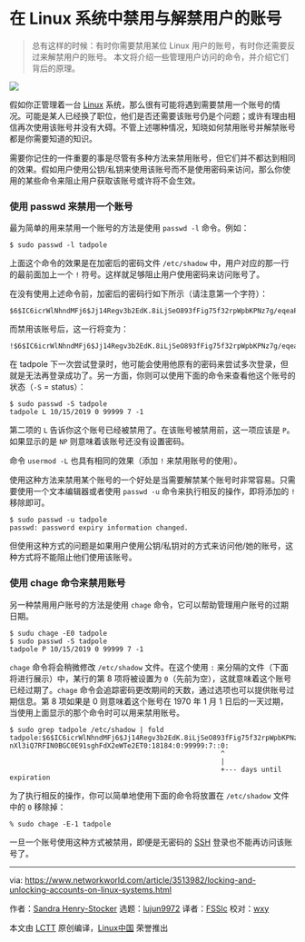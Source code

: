 [#]: collector: (lujun9972)
[#]: translator: (FSSlc)
[#]: reviewer: (wxy)
[#]: publisher: (wxy)
[#]: url: (https://linux.cn/article-11813-1.html)
[#]: subject: (Locking and unlocking accounts on Linux systems)
[#]: via: (https://www.networkworld.com/article/3513982/locking-and-unlocking-accounts-on-linux-systems.html)
[#]: author: (Sandra Henry-Stocker https://www.networkworld.com/author/Sandra-Henry_Stocker/)

在 Linux 系统中禁用与解禁用户的账号
======

> 总有这样的时候：有时你需要禁用某位 Linux 用户的账号，有时你还需要反过来解禁用户的账号。
本文将介绍一些管理用户访问的命令，并介绍它们背后的原理。

![](https://images.idgesg.net/images/article/2019/10/cso_cybersecurity_mysterious_padlock_complex_circuits_gold_by_sqback_gettyimages-1177918748_2400x1600-100813830-large.jpg)

假如你正管理着一台 [Linux][1] 系统，那么很有可能将遇到需要禁用一个账号的情况。可能是某人已经换了职位，他们是否还需要该账号仍是个问题；或许有理由相信再次使用该账号并没有大碍。不管上述哪种情况，知晓如何禁用账号并解禁账号都是你需要知道的知识。

需要你记住的一件重要的事是尽管有多种方法来禁用账号，但它们并不都达到相同的效果。假如用户使用公钥/私钥来使用该账号而不是使用密码来访问，那么你使用的某些命令来阻止用户获取该账号或许将不会生效。

### 使用 passwd 来禁用一个账号

最为简单的用来禁用一个账号的方法是使用 `passwd -l` 命令。例如：

```
$ sudo passwd -l tadpole
```

上面这个命令的效果是在加密后的密码文件 `/etc/shadow` 中，用户对应的那一行的最前面加上一个 `!` 符号。这样就足够阻止用户使用密码来访问账号了。

在没有使用上述命令前，加密后的密码行如下所示（请注意第一个字符）：

```
$6$IC6icrWlNhndMFj6$Jj14Regv3b2EdK.8iLjSeO893fFig75f32rpWpbKPNz7g/eqeaPCnXl3iQ7RFIN0BGC0E91sghFdX2eWTe2ET0:18184:0:99999:7:::
```

而禁用该账号后，这一行将变为：

```
!$6$IC6icrWlNhndMFj6$Jj14Regv3b2EdK.8iLjSeO893fFig75f32rpWpbKPNz7g/eqeaPCnXl3iQ7RFIN0BGC0E91sghFdX2eWTe2ET0:18184:0:99999:7:::
```

在 tadpole 下一次尝试登录时，他可能会使用他原有的密码来尝试多次登录，但就是无法再登录成功了。另一方面，你则可以使用下面的命令来查看他这个账号的状态（`-S` = status）：

```
$ sudo passwd -S tadpole
tadpole L 10/15/2019 0 99999 7 -1
```

第二项的 `L` 告诉你这个账号已经被禁用了。在该账号被禁用前，这一项应该是 `P`。如果显示的是 `NP` 则意味着该账号还没有设置密码。

命令 `usermod -L` 也具有相同的效果（添加 `!` 来禁用账号的使用）。

使用这种方法来禁用某个账号的一个好处是当需要解禁某个账号时非常容易。只需要使用一个文本编辑器或者使用 `passwd -u` 命令来执行相反的操作，即将添加的 `!` 移除即可。

```
$ sudo passwd -u tadpole
passwd: password expiry information changed.
```

但使用这种方式的问题是如果用户使用公钥/私钥对的方式来访问他/她的账号，这种方式将不能阻止他们使用该账号。

### 使用 chage 命令来禁用账号

另一种禁用用户账号的方法是使用 `chage` 命令，它可以帮助管理用户账号的过期日期。

```
$ sudu chage -E0 tadpole
$ sudo passwd -S tadpole
tadpole P 10/15/2019 0 99999 7 -1
```

`chage` 命令将会稍微修改 `/etc/shadow` 文件。在这个使用 `:` 来分隔的文件（下面将进行展示）中，某行的第 8 项将被设置为 `0`（先前为空），这就意味着这个账号已经过期了。`chage` 命令会追踪密码更改期间的天数，通过选项也可以提供账号过期信息。第 8 项如果是 0 则意味着这个账号在 1970 年 1 月 1 日后的一天过期，当使用上面显示的那个命令时可以用来禁用账号。

```
$ sudo grep tadpole /etc/shadow | fold
tadpole:$6$IC6icrWlNhndMFj6$Jj14Regv3b2EdK.8iLjSeO893fFig75f32rpWpbKPNz7g/eqeaPC
nXl3iQ7RFIN0BGC0E91sghFdX2eWTe2ET0:18184:0:99999:7::0:
                                                    ^
                                                    |
                                                    +--- days until expiration
```

为了执行相反的操作，你可以简单地使用下面的命令将放置在 `/etc/shadow` 文件中的 `0` 移除掉：

```
% sudo chage -E-1 tadpole
```

一旦一个账号使用这种方式被禁用，即便是无密码的 [SSH][4] 登录也不能再访问该账号了。


--------------------------------------------------------------------------------

via: https://www.networkworld.com/article/3513982/locking-and-unlocking-accounts-on-linux-systems.html

作者：[Sandra Henry-Stocker][a]
选题：[lujun9972][b]
译者：[FSSlc](https://github.com/FSSlc)
校对：[wxy](https://github.com/wxy)

本文由 [LCTT](https://github.com/LCTT/TranslateProject) 原创编译，[Linux中国](https://linux.cn/) 荣誉推出

[a]: https://www.networkworld.com/author/Sandra-Henry_Stocker/
[b]: https://github.com/lujun9972
[1]: https://www.networkworld.com/article/3215226/what-is-linux-uses-featres-products-operating-systems.html
[2]: https://www.networkworld.com/article/3440100/take-the-intelligent-route-with-consumption-based-storage.html?utm_source=IDG&utm_medium=promotions&utm_campaign=HPE21620&utm_content=sidebar ( Take the Intelligent Route with Consumption-Based Storage)
[3]: https://www.youtube.com/playlist?list=PL7D2RMSmRO9J8OTpjFECi8DJiTQdd4hua
[4]: https://www.networkworld.com/article/3441777/how-the-linux-screen-tool-can-save-your-tasks-and-your-sanity-if-ssh-is-interrupted.html
[5]: https://www.facebook.com/NetworkWorld/
[6]: https://www.linkedin.com/company/network-world
